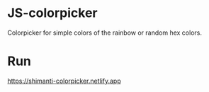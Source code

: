 # JS-colorpicker

Colorpicker for simple colors of the rainbow or random hex colors.

# Run
https://shimanti-colorpicker.netlify.app
